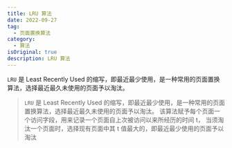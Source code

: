 ```yaml
---
title: LRU 算法
date: 2022-09-27
tag:
  - 页面置换算法
category:
  - 算法
isOriginal: true
description: LRU 算法
---
```


`LRU` 是 Least Recently Used 的缩写，即最近最少使用，是一种常用的页面置换算法，选择最近最久未使用的页面予以淘汰。
<!-- more -->



> `LRU` 是 Least Recently Used 的缩写，即最近最少使用，是一种常用的页面置换算法，选择最近最久未使用的页面予以淘汰。
> 该算法赋予每个页面一个访问字段，用来记录一个页面自上次被访问以来所经历的时间 t，
> 当须淘汰一个页面时，选择现有页面中其 t 值最大的，即最近最少使用的页面予以淘汰